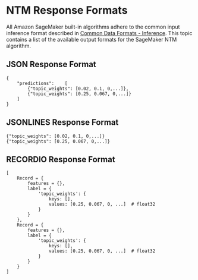 # NTM Response Formats<a name="ntm-in-formats"></a>

All Amazon SageMaker built\-in algorithms adhere to the common input inference format described in [Common Data Formats \- Inference](https://docs.aws.amazon.com/sagemaker/latest/dg/cdf-inference.html)\. This topic contains a list of the available output formats for the SageMaker NTM algorithm\.

## JSON Response Format<a name="ntm-json"></a>

```
{
    "predictions":    [
        {"topic_weights": [0.02, 0.1, 0,...]},
        {"topic_weights": [0.25, 0.067, 0,...]}
    ]
}
```

## JSONLINES Response Format<a name="ntm-jsonlines"></a>

```
{"topic_weights": [0.02, 0.1, 0,...]}
{"topic_weights": [0.25, 0.067, 0,...]}
```

## RECORDIO Response Format<a name="ntm-recordio"></a>

```
[
    Record = {
        features = {},
        label = {
            'topic_weights': {
                keys: [],
                values: [0.25, 0.067, 0, ...]  # float32
            }
        }
    },
    Record = {
        features = {},
        label = {
            'topic_weights': {
                keys: [],
                values: [0.25, 0.067, 0, ...]  # float32
            }
        }
    }  
]
```